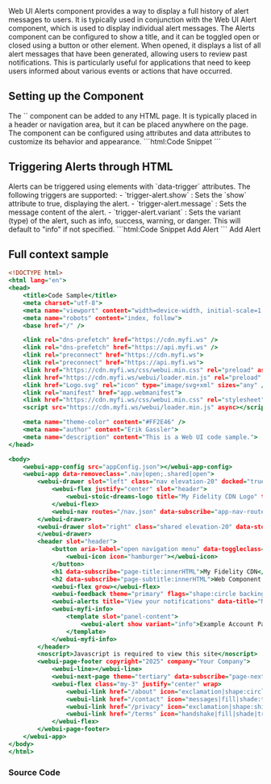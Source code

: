 
<webui-page-segment elevation="10">
    Web UI Alerts component provides a way to display a full history of alert messages to users. It is typically used in conjunction with the Web UI Alert component, which is used to display individual alert messages. The Alerts component can be configured to show a title, and it can be toggled open or closed using a button or other element. When opened, it displays a list of all alert messages that have been generated, allowing users to review past notifications. This is particularly useful for applications that need to keep users informed about various events or actions that have occurred.
</webui-page-segment>

## Setting up the Component

<webui-page-segment elevation="10">
    The `<webui-alerts>` component can be added to any HTML page. It is typically placed in a header or navigation area, but it can be placed anywhere on the page.
    The component can be configured using attributes and data attributes to customize its behavior and appearance.
</webui-page-segment>

<webui-side-by-side>
    ```html:Code Snippet
        <!--Code Comment-->
        <webui-alerts title="Example Notifications" data-title="Example Alerts" data-toggleclass=".shared|open"></webui-alerts>
    ```
    <webui-page-segment elevation="10">
        <webui-alerts title="Example Notifications" data-title="Example Alerts" data-toggleclass=".shared|open"></webui-alerts>
    </webui-page-segment>
</webui-side-by-side>

## Triggering Alerts through HTML

<webui-page-segment elevation="10">
    Alerts can be triggered using elements with `data-trigger` attributes. The following triggers are supported:
    - `trigger-alert.show` : Sets the `show` attribute to true, displaying the alert.
    - `trigger-alert.message` : Sets the message content of the alert.
    - `trigger-alert.variant` : Sets the variant (type) of the alert, such as info, success, warning, or danger. This will default to "info" if not specified.
</webui-page-segment>

<webui-side-by-side>
    ```html:Code Snippet
        <webui-flex column>
            <webui-input-text label="Alert Message" compact placeholder="Enter an alert message" data-trigger="trigger-alert.message" data-subscribe="trigger-alert.message" maxlength="100"></webui-input-text>
            <webui-flex gap="6">
                <webui-dropdown label="Alert Type" theme="secondary" data-trigger="trigger-alert.variant" options="Info:info,Success:success,Warning:warning,Danger:danger"></webui-dropdown>
                <webui-button theme="action" data-trigger="trigger-alert.show">Add Alert</webui-button>
            </webui-flex>
        </webui-flex>
    ```
    <webui-page-segment elevation="10">
        <webui-flex column>
            <webui-input-text label="Alert Message" compact placeholder="Enter an alert message" data-trigger="trigger-alert.message" data-subscribe="trigger-alert.message" maxlength="100"></webui-input-text>
            <webui-flex gap="6">
                <webui-dropdown label="Alert Type" theme="secondary" data-trigger="trigger-alert.variant" options="Info:info,Success:success,Warning:warning,Danger:danger"></webui-dropdown>
                <webui-button theme="action" data-trigger="trigger-alert.show">Add Alert</webui-button>
            </webui-flex>
        </webui-flex>
    </webui-page-segment>
</webui-side-by-side>

## Full context sample

```html:index.html
<!DOCTYPE html>
<html lang="en">
<head>
    <title>Code Sample</title>
    <meta charset="utf-8">
    <meta name="viewport" content="width=device-width, initial-scale=1.0">
    <meta name="robots" content="index, follow">
    <base href="/" />

    <link rel="dns-prefetch" href="https://cdn.myfi.ws" />
    <link rel="dns-prefetch" href="https://api.myfi.ws" />
	<link rel="preconnect" href="https://cdn.myfi.ws">
	<link rel="preconnect" href="https://api.myfi.ws">
    <link href="https://cdn.myfi.ws/css/webui.min.css" rel="preload" as="style" />
    <link href="https://cdn.myfi.ws/webui/loader.min.js" rel="preload" as="script" />
    <link href="Logo.svg" rel="icon" type="image/svg+xml" sizes="any" />
    <link rel="manifest" href="app.webmanifest">
    <link href="https://cdn.myfi.ws/css/webui.min.css" rel="stylesheet" />
    <script src="https://cdn.myfi.ws/webui/loader.min.js" async></script>

    <meta name="theme-color" content="#FF2E46" />
    <meta name="author" content="Erik Gassler">
    <meta name="description" content="This is a Web UI code sample.">
</head>

<body>
    <webui-app-config src="appConfig.json"></webui-app-config>
    <webui-app data-removeclass=".nav|open;.shared|open">
        <webui-drawer slot="left" class="nav elevation-20" docked="true" data-state="slot|docked" data-moveable data-dockable>
            <webui-flex justify="center" slot="header">
                <webui-stoic-dreams-logo title="My Fidelity CDN Logo" text="MyFi" text2="CDN"></webui-stoic-dreams-logo>
            </webui-flex>
            <webui-nav routes="/nav.json" data-subscribe="app-nav-routes:setNavRoutes"></webui-nav>
        </webui-drawer>
        <webui-drawer slot="right" class="shared elevation-20" data-stopclick data-moveable data-state="slot">
        </webui-drawer>
        <header slot="header">
            <button aria-label="open navigation menu" data-toggleclass=".nav|open" class="elevation-10 pa-1 mx-1">
                <webui-icon icon="hamburger"></webui-icon>
            </button>
            <h1 data-subscribe="page-title:innerHTML">My Fidelity CDN</h1>
            <h2 data-subscribe="page-subtitle:innerHTML">Web Component Testing</h2>
            <webui-flex grow></webui-flex>
            <webui-feedback theme="primary" flags="shape:circle backing border" title="Provide us your feedback" data-post="https://api.myfi.ws/feedback/new" data-json-name="message"></webui-feedback>
            <webui-alerts title="View your notifications" data-title="My Alerts" data-toggleclass=".shared|open"></webui-alerts>
            <webui-myfi-info>
                <template slot="panel-content">
                    <webui-alert show variant="info">Example Account Panel</webui-alert>
                </template>
            </webui-myfi-info>
        </header>
        <noscript>Javascript is required to view this site</noscript>
        <webui-page-footer copyright="2025" company="Your Company">
            <webui-line></webui-line>
            <webui-next-page theme="tertiary" data-subscribe="page-next-page"></webui-next-page>
            <webui-flex class="my-3" justify="center" wrap>
                <webui-link href="/about" icon="exclamation|shape:circle|backing|bordered">About {APP_NAME}</webui-link>
                <webui-link href="/contact" icon="messages|fill|shade:tri">Contact {COMPANY_SINGULAR}</webui-link>
                <webui-link href="/privacy" icon="exclamation|shape:shield|backing|bordered">Privacy</webui-link>
                <webui-link href="/terms" icon="handshake|fill|shade|tri">Terms & Conditions</webui-link>
            </webui-flex>
        </webui-page-footer>
    </webui-app>
</body>
</html>
```

### Source Code

<webui-code src="https://cdn.myfi.ws/webui/alerts.js" language="javascript" label="alerts.js"></webui-code>
